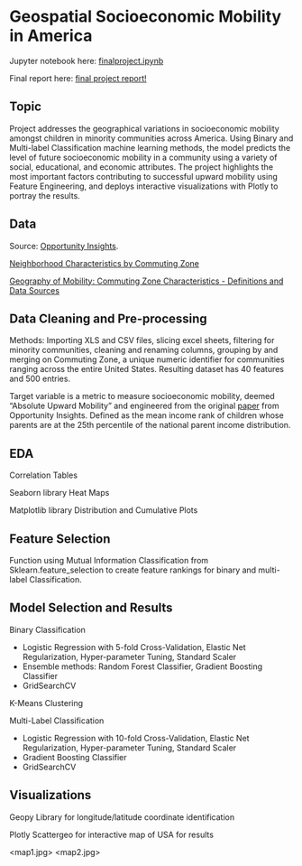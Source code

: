 # Geospatial Socioeconomic Mobility in America

Jupyter notebook here: [finalproject.ipynb](https://github.com/francisfjin/Geospatial_SocioeconomicMobility/blob/main/finalproject.ipynb)

Final report here: [final project report!](https://github.com/francisfjin/Geospatial_SocioeconomicMobility/blob/main/FinalReport.pdf)

## Topic

Project addresses the geographical variations in socioeconomic mobility amongst children in minority communities across America. Using Binary and Multi-label Classification machine learning methods, the model predicts the level of future socioeconomic mobility in a community using a variety of social, educational, and economic attributes. The project highlights the most important factors contributing to successful upward mobility using Feature Engineering, and deploys interactive visualizations with Plotly to portray the results. 

## Data

Source: [Opportunity Insights](https://opportunityinsights.org/data/).

[Neighborhood Characteristics by Commuting Zone](https://github.com/francisfjin/Geospatial_SocioeconomicMobility/blob/main/CZ_neighborhoodcharacteristicsbycsv.csv)

[Geography of Mobility: Commuting Zone Characteristics - Definitions and Data Sources](https://github.com/francisfjin/Geospatial_SocioeconomicMobility/blob/main/online_data_tables-8.xls)

## Data Cleaning and Pre-processing

Methods: Importing XLS and CSV files, slicing excel sheets, filtering for minority communities, cleaning and renaming columns, grouping by and merging on Commuting Zone, a unique numeric identifier for communities ranging across the entire United States. Resulting dataset has 40 features and 500 entries. 

Target variable is a metric to measure socioeconomic mobility, deemed “Absolute Upward Mobility” and engineered from the original [paper](https://opportunityinsights.org/paper/land-of-opportunity/) from Opportunity Insights. Defined as the mean income rank of children whose parents are at the 25th percentile of the national parent income distribution. 


## EDA

Correlation Tables

Seaborn library Heat Maps 

Matplotlib library Distribution and Cumulative Plots



## Feature Selection

Function using Mutual Information Classification from Sklearn.feature_selection to create feature rankings for binary and multi-label Classification. 

<feature rankings.jpg>
<top ten features.jpg>


## Model Selection and Results

Binary Classification
- Logistic Regression with 5-fold Cross-Validation, Elastic Net Regularization, Hyper-parameter Tuning, Standard Scaler
- Ensemble methods: Random Forest Classifier, Gradient Boosting Classifier
- GridSearchCV 

K-Means Clustering

Multi-Label Classification
- Logistic Regression with 10-fold Cross-Validation, Elastic Net Regularization, Hyper-parameter Tuning, Standard Scaler
- Gradient Boosting Classifier
- GridSearchCV 

## Visualizations

Geopy Library for longitude/latitude coordinate identification

Plotly Scattergeo for interactive map of USA for results 

<map1.jpg>
<map2.jpg>














